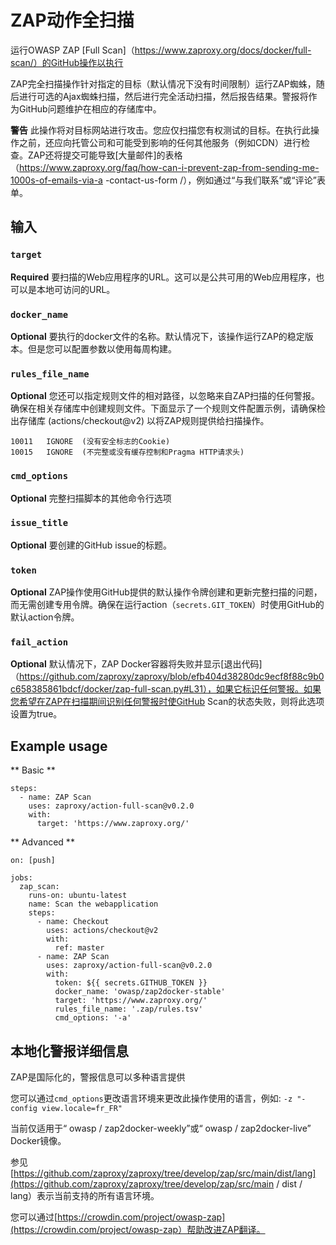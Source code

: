 # ZAP动作全扫描

运行OWASP ZAP [Full Scan]（https://www.zaproxy.org/docs/docker/full-scan/）的GitHub操作以执行

ZAP完全扫描操作针对指定的目标（默认情况下没有时间限制）运行ZAP蜘蛛，随后进行可选的Ajax蜘蛛扫描，然后进行完全活动扫描，然后报告结果。警报将作为GitHub问题维护在相应的存储库中。

**警告** 此操作将对目标网站进行攻击。您应仅扫描您有权测试的目标。在执行此操作之前，还应向托管公司和可能受到影响的任何其他服务（例如CDN）进行检查。ZAP还将提交可能导致[大量邮件]的表格（https://www.zaproxy.org/faq/how-can-i-prevent-zap-from-sending-me-1000s-of-emails-via-a -contact-us-form /），例如通过“与我们联系”或“评论”表单。

## 输入

### `target`

**Required** 要扫描的Web应用程序的URL。这可以是公共可用的Web应用程序，也可以是本地可访问的URL。

### `docker_name`

**Optional** 要执行的docker文件的名称。默认情况下，该操作运行ZAP的稳定版本。但是您可以配置参数以使用每周构建。

### `rules_file_name`

**Optional** 您还可以指定规则文件的相对路径，以忽略来自ZAP扫描的任何警报。确保在相关存储库中创建规则文件。下面显示了一个规则文件配置示例，请确保检出存储库 (actions/checkout@v2) 以将ZAP规则提供给扫描操作。

```tsv
10011	IGNORE	(没有安全标志的Cookie)
10015	IGNORE	(不完整或没有缓存控制和Pragma HTTP请求头)
``` 

### `cmd_options`

**Optional** 完整扫描脚本的其他命令行选项

### `issue_title`

**Optional** 要创建的GitHub issue的标题。

### `token`

**Optional** ZAP操作使用GitHub提供的默认操作令牌创建和更新完整扫描的问题，而无需创建专用令牌。确保在运行action（`secrets.GIT_TOKEN`）时使用GitHub的默认action令牌。

### `fail_action`

**Optional** 默认情况下，ZAP Docker容器将失败并显示[退出代码]（https://github.com/zaproxy/zaproxy/blob/efb404d38280dc9ecf8f88c9b0c658385861bdcf/docker/zap-full-scan.py#L31），如果它标识任何警报。如果您希望在ZAP在扫描期间识别任何警报时使GitHub Scan的状态失败，则将此选项设置为true。

## Example usage

** Basic **
```
steps:
  - name: ZAP Scan
    uses: zaproxy/action-full-scan@v0.2.0
    with:
      target: 'https://www.zaproxy.org/'
```

** Advanced **

```
on: [push]

jobs:
  zap_scan:
    runs-on: ubuntu-latest
    name: Scan the webapplication
    steps:
      - name: Checkout
        uses: actions/checkout@v2
        with:
          ref: master
      - name: ZAP Scan
        uses: zaproxy/action-full-scan@v0.2.0
        with:
          token: ${{ secrets.GITHUB_TOKEN }}
          docker_name: 'owasp/zap2docker-stable'
          target: 'https://www.zaproxy.org/'
          rules_file_name: '.zap/rules.tsv'
          cmd_options: '-a'
```

## 本地化警报详细信息

ZAP是国际化的，警报信息可以多种语言提供

您可以通过`cmd_options`更改语言环境来更改此操作使用的语言，例如: `-z "-config view.locale=fr_FR"`

当前仅适用于“ owasp / zap2docker-weekly”或“ owasp / zap2docker-live” Docker镜像。

参见[https://github.com/zaproxy/zaproxy/tree/develop/zap/src/main/dist/lang](https://github.com/zaproxy/zaproxy/tree/develop/zap/src/main / dist / lang）表示当前支持的所有语言环境。

您可以通过[https://crowdin.com/project/owasp-zap](https://crowdin.com/project/owasp-zap）帮助改进ZAP翻译。
